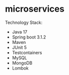 # microservices

Technology Stack:

* Java 17
* Spring boot 3.1.2
* Maven
* JUnit 5
* Testcontainers
* MySQL
* MongoDB
* Lombok
